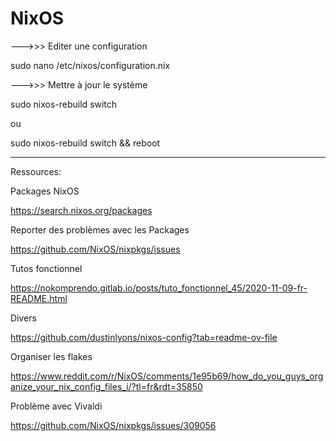 # NixOS

--->>> Editer une configuration

sudo nano /etc/nixos/configuration.nix



--->>> Mettre à jour le système

sudo nixos-rebuild switch

ou

sudo nixos-rebuild switch && reboot

___________________________________________________________________________________________________________

Ressources:

Packages NixOS

https://search.nixos.org/packages

Reporter des problèmes avec les Packages

https://github.com/NixOS/nixpkgs/issues

Tutos fonctionnel

https://nokomprendo.gitlab.io/posts/tuto_fonctionnel_45/2020-11-09-fr-README.html

Divers

https://github.com/dustinlyons/nixos-config?tab=readme-ov-file

Organiser les flakes

https://www.reddit.com/r/NixOS/comments/1e95b69/how_do_you_guys_organize_your_nix_config_files_i/?tl=fr&rdt=35850

Problème avec Vivaldi

https://github.com/NixOS/nixpkgs/issues/309056
